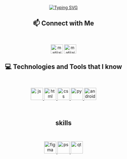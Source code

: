 

<p align="center"><a href="https://github.com/matijaime/"><img src="https://readme-typing-svg.demolab.com?font=Fira+Code&pause=1000&center=FALSO&vCenter=FALSO&repeat=verdadero&random=FALSO&width=435&lines=Hi+There%2C+I'm+Matias+Jaime%F0%9F%91%8B" alt="Typing SVG" /></a></p>

<div align="center">
  
## :mailbox: Connect with Me</br>
</div>

<br />
<p align="center">
<a href="https://instagram/matijaime__" target="blank"><img align="center" src="https://skillicons.dev/icons?i=instagram" alt="matijaime" height="30" width="40" /></a>
<a href="https://twitter.com/matijaime__" target="blank"><img align="center" src="https://skillicons.dev/icons?i=tw" alt="matijaime__" height="30" width="40" /></a>
</p>


<div align="center">

## :computer: Technologies and Tools that I know
  
<br />
  
<a  margin="10" href="https://devdocs.io/javascript/" target="_blank"><img margin="10px" height="40" src="https://skillicons.dev/icons?i=js" alt="js"/> </a>
<a  margin="10" href="https://developer.mozilla.org/en-US/docs/Web/HTML" target="_blank"><img margin="10px" height="40" src="https://skillicons.dev/icons?i=html" alt="html"/> </a>
<a  margin="10" href="https://developer.mozilla.org/en-US/docs/Web/CSS" target="_blank"><img margin="10px" height="40" src="https://skillicons.dev/icons?i=css" alt="css"/> </a>
<a  margin="10" href="https://https://www.python.org/" target="_blank"><img margin="10px" height="40" src="https://skillicons.dev/icons?i=py" alt="py"/> </a>
<a  margin="10" href="https://developer.android.com/studio?hl=es-419" target="_blank"><img margin="10px" height="40" src="https://skillicons.dev/icons?i=androidstudio" alt="androidstudio"/> </a>

<br />  

## skills


<br />  
  
<a  margin="10" href="https://figma.com/" target="_blank"><img margin="10px" height="40" src="https://skillicons.dev/icons?i=figma" alt="figma"/> </a>
<a  margin="10" href="https://www.adobe.com/ar/products/photoshop.html" target="_blank"><img margin="10px" height="40" src="https://skillicons.dev/icons?i=ps" alt="ps"/> </a>
<a  margin="10" href="https://doc.qt.io/qtforpython-6/" target="_blank"><img margin="10px" height="40" src="https://skillicons.dev/icons?i=qt" alt="qt"/> </a>
</div>

